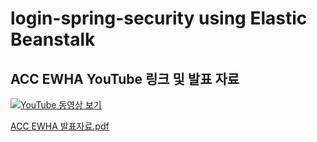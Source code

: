 # login-spring-security using Elastic Beanstalk

## ACC EWHA YouTube 링크 및 발표 자료

[![YouTube 동영상 보기](https://img.youtube.com/vi/sSeRHsZwQc8/maxresdefault.jpg)](https://www.youtube.com/watch?v=sSeRHsZwQc8)

[ACC EWHA 발표자료.pdf](https://github.com/user-attachments/files/16757413/ACC.EWHA.pdf)
